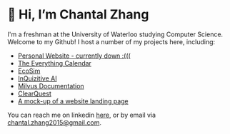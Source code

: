 # 👋 Hi, I’m Chantal Zhang
I'm a freshman at the University of Waterloo studying Computer Science. Welcome to my Github! I host a number of my projects here, including:
- [Personal Website - currently down :(((](https://github.com/cavalier08/personal-website)
- [The Everything Calendar](https://github.com/Bobliuuu/everythingcalendar/branches)
- [EcoSim](https://github.com/cavalier08/EcoSim)
- [InQuizitive AI](https://github.com/cavalier08/InQuizitive-AI)
- [Milvus Documentation](https://github.com/cavalier08/Milvus-Documentation)
- [ClearQuest](https://github.com/cavalier08/ClearQuest)
- [A mock-up of a website landing page](https://github.com/cavalier08/camel-ai)


You can reach me on linkedin [here](https://www.linkedin.com/in/chantal-zhang-267b5828a/), or by email via chantal.zhang2015@gmail.com. 

